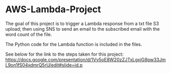 # AWS-Lambda-Project
The goal of this project is to trigger a Lambda response from a txt file S3 upload; then using SNS to send an email to the subscribed email with the word count of the file.

The Python code for the Lambda function is included in the files.

See below for the link to the steps taken for this project: 
https://docs.google.com/presentation/d/1Vv5oE8W20zZJTxLgxjG8pw33JmL9on1fS04xdmrQ5rU/edit#slide=id.p 
